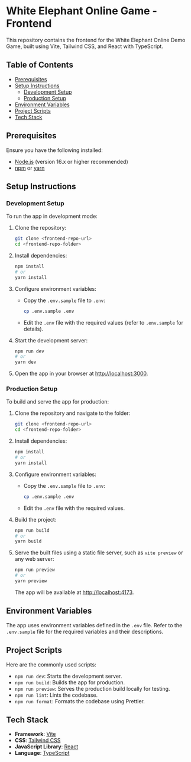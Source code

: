 # White Elephant Online Game - Frontend

This repository contains the frontend for the White Elephant Online Demo Game, built using Vite, Tailwind CSS, and React with TypeScript.

## Table of Contents

- [Prerequisites](#prerequisites)
- [Setup Instructions](#setup-instructions)
  - [Development Setup](#development-setup)
  - [Production Setup](#production-setup)
- [Environment Variables](#environment-variables)
- [Project Scripts](#project-scripts)
- [Tech Stack](#tech-stack)

## Prerequisites

Ensure you have the following installed:

- [Node.js](https://nodejs.org/) (version 16.x or higher recommended)
- [npm](https://www.npmjs.com/) or [yarn](https://yarnpkg.com/)

## Setup Instructions

### Development Setup

To run the app in development mode:

1. Clone the repository:
   ```bash
   git clone <frontend-repo-url>
   cd <frontend-repo-folder>
   ```

2. Install dependencies:
   ```bash
   npm install
   # or
   yarn install
   ```

3. Configure environment variables:
   - Copy the `.env.sample` file to `.env`:
     ```bash
     cp .env.sample .env
     ```
   - Edit the `.env` file with the required values (refer to `.env.sample` for details).

4. Start the development server:
   ```bash
   npm run dev
   # or
   yarn dev
   ```

5. Open the app in your browser at [http://localhost:3000](http://localhost:3000).

### Production Setup

To build and serve the app for production:

1. Clone the repository and navigate to the folder:
   ```bash
   git clone <frontend-repo-url>
   cd <frontend-repo-folder>
   ```

2. Install dependencies:
   ```bash
   npm install
   # or
   yarn install
   ```

3. Configure environment variables:
   - Copy the `.env.sample` file to `.env`:
     ```bash
     cp .env.sample .env
     ```
   - Edit the `.env` file with the required values.

4. Build the project:
   ```bash
   npm run build
   # or
   yarn build
   ```

5. Serve the built files using a static file server, such as `vite preview` or any web server:
   ```bash
   npm run preview
   # or
   yarn preview
   ```

   The app will be available at [http://localhost:4173](http://localhost:4173).

## Environment Variables

The app uses environment variables defined in the `.env` file. Refer to the `.env.sample` file for the required variables and their descriptions.

## Project Scripts

Here are the commonly used scripts:

- `npm run dev`: Starts the development server.
- `npm run build`: Builds the app for production.
- `npm run preview`: Serves the production build locally for testing.
- `npm run lint`: Lints the codebase.
- `npm run format`: Formats the codebase using Prettier.

## Tech Stack

- **Framework**: [Vite](https://vitejs.dev/)
- **CSS**: [Tailwind CSS](https://tailwindcss.com/)
- **JavaScript Library**: [React](https://reactjs.org/)
- **Language**: [TypeScript](https://www.typescriptlang.org/)

